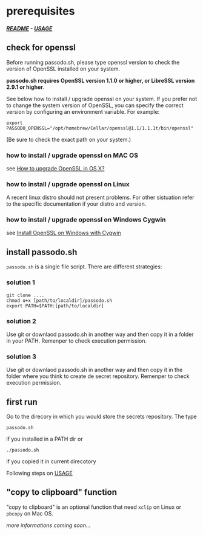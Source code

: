# prerequisites
#####  [README](https://github.com/brujo71/passodo.sh/blob/main/README.md) - [USAGE](https://github.com/brujo71/passodo.sh/blob/main/USAGE.md)
## check for openssl
Before running passodo.sh, please type openssl version to check the version of OpenSSL installed on your system.

**passodo.sh requires OpenSSL version 1.1.0 or higher, or LibreSSL version 2.9.1 or higher**.

See below how to install / upgrade openssl on your system. If you prefer not to change the system version of OpenSSL, you can specify the correct version by configuring an environment variable. For example: 
```
export PASSODO_OPENSSL="/opt/homebrew/Cellar/openssl@1.1/1.1.1t/bin/openssl"
```
(Be sure to check the exact path on your system.)

### how to install / upgrade openssl on MAC OS
see [How to upgrade OpenSSL in OS X?](https://apple.stackexchange.com/questions/126830/how-to-upgrade-openssl-in-os-x)

### how to install / upgrade openssl on Linux
A recent linux distro should not present problems. For other sistuation refer to the specific  documentation if your distro and version.

### how to install / upgrade openssl on Windows Cygwin
see [Install OpenSSL on Windows with Cygwin](https://www.ssl.com/how-to/install-openssl-on-windows-with-cygwin/)

## install passodo.sh
`passodo.sh` is a single file script. There are different strategies:
### solution 1
```
git clone ....
chmod u+x [path/to/localdir]/passodo.sh
export PATH=$PATH:[path/to/localdir]
```
### solution 2
Use git or downlaod passodo.sh in another way and then copy it in a folder in your PATH. Remenper to check execution permission.

### solution 3
Use git or downlaod passodo.sh in another way and then copy it in the folder where you think to create de secret repository. Remenper to check execution permission.
## first run
Go to the direcory in which you would store the secrets repository. The type
```
passodo.sh
```
if you installed in a PATH dir or
```
./passodo.sh
```
if you copied it in current direcotory

Following steps on [USAGE](https://github.com/brujo71/passodo.sh/blob/main/USAGE.md)

## "copy to clipboard" function
"copy to clipboard" is an optional function that need `xclip` on Linux or `pbcopy` on Mac OS.

*more informations coming soon...*

